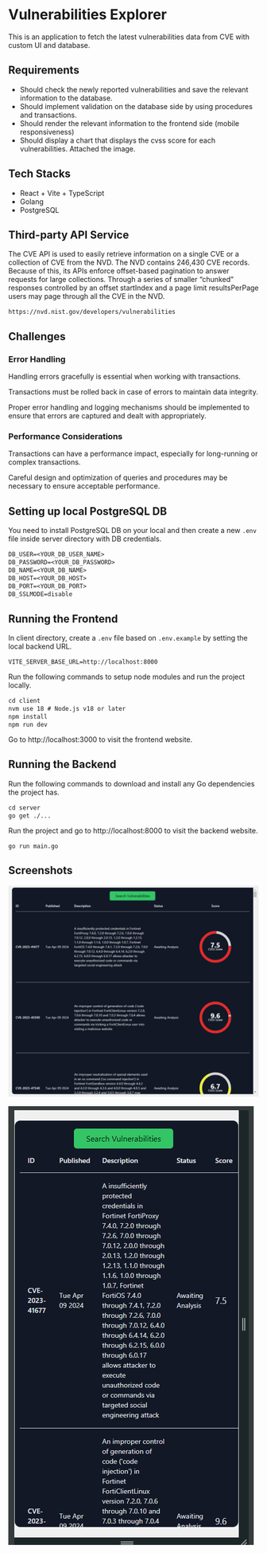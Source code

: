 # Vulnerabilities Explorer

This is an application to fetch the latest vulnerabilities data from CVE with custom UI and database.

## Requirements
- Should check the newly reported vulnerabilities and save the relevant information to the database.
- Should implement validation on the database side by using procedures and transactions.
- Should render the relevant information to the frontend side (mobile responsiveness)
- Should display a chart that displays the cvss score for each vulnerabilities. Attached the image.

## Tech Stacks
- React + Vite + TypeScript
- Golang
- PostgreSQL

## Third-party API Service

The CVE API is used to easily retrieve information on a single CVE or a collection of CVE from the NVD. The NVD contains 246,430 CVE records. Because of this, its APIs enforce offset-based pagination to answer requests for large collections. Through a series of smaller “chunked” responses controlled by an offset startIndex and a page limit resultsPerPage users may page through all the CVE in the NVD.

```
https://nvd.nist.gov/developers/vulnerabilities
```

## Challenges
### Error Handling
  
  Handling errors gracefully is essential when working with transactions.
  
  Transactions must be rolled back in case of errors to maintain data integrity.
  
  Proper error handling and logging mechanisms should be implemented to ensure that errors are captured and dealt with appropriately.

### Performance Considerations
  
  Transactions can have a performance impact, especially for long-running or complex transactions.
  
  Careful design and optimization of queries and procedures may be necessary to ensure acceptable performance.

## Setting up local PostgreSQL DB

You need to install PostgreSQL DB on your local and then create a new `.env` file inside server directory with DB credentials.

```
DB_USER=<YOUR_DB_USER_NAME>
DB_PASSWORD=<YOUR_DB_PASSWORD>
DB_NAME=<YOUR_DB_NAME>
DB_HOST=<YOUR_DB_HOST>
DB_PORT=<YOUR_DB_PORT>
DB_SSLMODE=disable
```

## Running the Frontend

In client directory, create a `.env` file based on `.env.example` by setting the local backend URL.
```
VITE_SERVER_BASE_URL=http://localhost:8000
```

Run the following commands to setup node modules and run the project locally.
```
cd client
nvm use 18 # Node.js v18 or later
npm install
npm run dev
```

Go to http://localhost:3000 to visit the frontend website. 

## Running the Backend

Run the following commands to download and install any Go dependencies the project has.

```
cd server
go get ./...
```

Run the project and go to http://localhost:8000 to visit the backend website.
```
go run main.go
```

## Screenshots

![Desktop](./screenshots/desktop.png)

![Mobile](./screenshots/mobile.png)